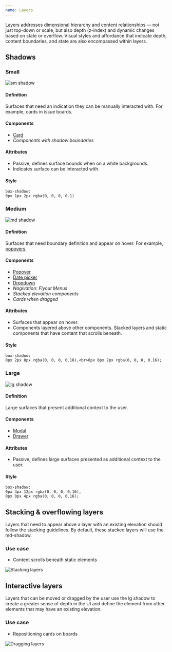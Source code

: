 ```yaml
---
name: Layers
---
```


Layers addresses dimensional hierarchy and content relationships — not just top-down or scale, but also depth (z-index) and dynamic changes based on state or overflow. Visual styles and affordance that indicate depth, content boundaries, and state are also encompassed within layers.

## Shadows

### Small

![sm shadow](/img/layers/layers-shadow-small.png)

#### Definition

Surfaces that need an indication they can be manually interacted with. For example, cards in issue boards.

#### Components

* [Card](/components/card)
* *Components with shadow boundaries*

#### Attributes

* Passive, defines surface bounds when on a white backgrounds.
* Indicates surface can be interacted with.

#### Style

`box-shadow:`<br>`0px 1px 2px rgba(0, 0, 0, 0.1)`

### Medium

![md shadow](/img/layers/layers-shadow-medium.png)

#### Definition

Surfaces that need boundary definition and appear on hover. For example, [popovers](/components/popover).

#### Components

* [Popover](/components/popover)
* [Date picker](/components/date-picker)
* [Dropdown](/components/dropdown)
* *Nagivation: Flyout Menus*
* *Stacked elevation components*
* *Cards when dragged*

#### Attributes

* Surfaces that appear on hover.
* Components layered above other components. Stacked layers and static components that have content that scrolls beneath.

#### Style

`box-shadow:`<br>`0px 2px 8px rgba(0, 0, 0, 0.16),<br>0px 0px 2px rgba(0, 0, 0, 0.16);`

### Large

![lg shadow](/img/layers/layers-shadow-large.png)

#### Definition

Large surfaces that present additional context to the user. 

#### Components

* [Modal](/components/modal)
* [Drawer](/components/drawer)

#### Attributes

* Passive, defines large surfaces presented as additional context to the user.

#### Style

`box-shadow:`<br>`0px 4px 12px rgba(0, 0, 0, 0.16),`<br>`0px 0px 4px rgba(0, 0, 0, 0.16);`

## Stacking & overflowing layers

Layers that need to appear above a layer with an existing elevation should follow the stacking guidelines. By default, these stacked layers will use the md-shadow.

### Use case

- Content scrolls beneath static elements

![Stacking layers](/img/layers/layers-scrolling.png)

## Interactive layers

Layers that can be moved or dragged by the user use the lg shadow to create a greater sense of depth in the UI and define the element from other elements that may have an existing elevation.

### Use case 

- Repositioning cards on boards

![Dragging layers](/img/layers/layers-interactive.png)

